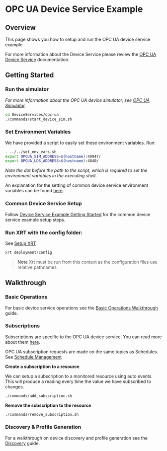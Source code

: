 # OPC UA Device Service Example

## Overview

This page shows you how to setup and run the OPC UA device service example.

For more information about the Device Service please review the [OPC UA Device Service](https://docs.iotechsys.com/edge-xrt22/device-service-components/opc-ua-device-service-component.html) documentation.

## Getting Started

### **Run the simulator**

_For more information about the OPC UA device simulator, see [OPC UA Simulator](https://docs.iotechsys.com/edge-xrt22/simulators/opc-ua/overview.html)._

```bash
cd DeviceServices/opc-ua
./commands/start_device_sim.sh
```

### **Set Environment Variables**

We have provided a script to easily set these environment variables. Run:

```bash
. ../../set_env_vars.sh
export OPCUA_SIM_ADDRESS=$(hostname):49947/
export OPCUA_LDS_ADDRESS=$(hostname):4840/
```

_Note the dot before the path to the script, which is required to set the environment variables in the executing shell._

An explanation for the setting of common device service environment variables can be found [here](../interactive-walkthrough/ds-getting-started-common.md#Device-service-configuration-setup).

### **Common Device Service Setup**

Follow [Device Service Example Getting Started](../interactive-walkthrough/ds-getting-started-common.md) for the common device service example setup steps.

### **Run XRT with the config folder:**

See [Setup XRT](../interactive-walkthrough/setup-xrt.md)

```bash
xrt deployment/config
```

> **Note** Xrt must be run from this context as the configuration files use relative pathnames

## Walkthrough

### Basic Operations

For basic device service operations see the [Basic Operations Walkthrough](../interactive-walkthrough/basic-operations.md) guide.

### Subscriptions

Subscriptions are specific to the OPC UA device service. You can read more about them [here](https://docs.iotechsys.com/edge-xrt22/device-service-components/opc-ua-device-service-component.html#opc-ua-subscriptions).

OPC UA subscription requests are made on the same topics as Schedules. See [Schedule Management](../interactive-walkthrough/basic-operations.md#Schedule-Management)

**Create a subscription to a resource**

We can setup a subscription to a monitored resource using auto events. This will produce a reading every time the value we have subscribed to changes.

```bash
./commands/add_subscription.sh
```

**Remove the subscription to the resource**

```bash
./commands/remove_subscription.sh
```

### Discovery & Profile Generation

For a walkthrough on device discovery and profile generation see the [Discovery](../interactive-walkthrough/discovery.md) guide.
